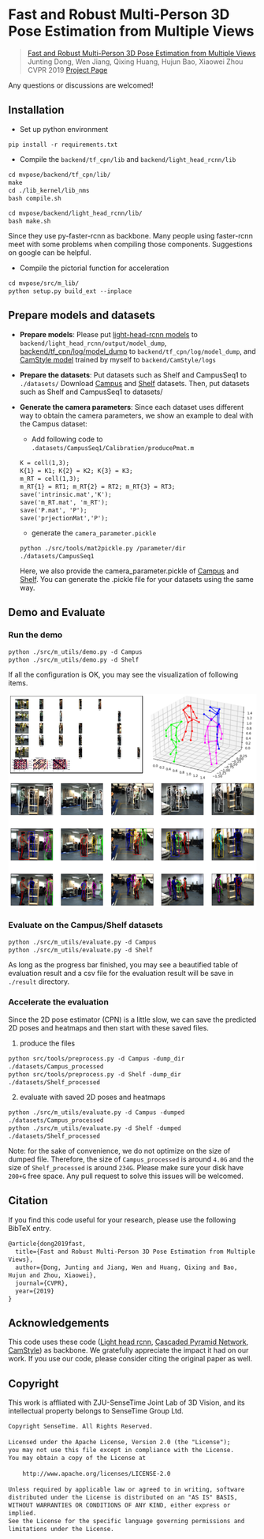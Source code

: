 # Fast and Robust Multi-Person 3D Pose Estimation from Multiple Views



> [Fast and Robust Multi-Person 3D Pose Estimation from Multiple Views](https://arxiv.org/pdf/1901.04111.pdf)  
> Junting Dong, Wen Jiang, Qixing Huang, Hujun Bao, Xiaowei Zhou   
> CVPR 2019 
> [Project Page](https://zju3dv.github.io/mvpose/)

Any questions or discussions are welcomed!


## Installation

 - Set up python environment

```   
pip install -r requirements.txt
```    

 - Compile the `backend/tf_cpn/lib` and `backend/light_head_rcnn/lib`
```
cd mvpose/backend/tf_cpn/lib/
make
cd ./lib_kernel/lib_nms
bash compile.sh
```
```
cd mvpose/backend/light_head_rcnn/lib/
bash make.sh
```

 Since they use py-faster-rcnn as backbone. Many people using faster-rcnn meet with some problems when compiling those components. Suggestions on google can be helpful.

 - Compile the pictorial function for acceleration
```
cd mvpose/src/m_lib/
python setup.py build_ext --inplace
```

## Prepare models and datasets

 -  **Prepare models**: 
Please put [light-head-rcnn models](https://drive.google.com/file/d/1klpM_DEIn2Ln4ZN-xWHdvwp40dYpQ05b/view?usp=sharing) to `backend/light_head_rcnn/output/model_dump`, 
    [backend/tf_cpn/log/model_dump](https://drive.google.com/file/d/1DJF4p-SC_PokGtt7TbCVPgo-EWRQYhGi/view?usp=sharing) to `backend/tf_cpn/log/model_dump`,
    and [CamStyle model](https://drive.google.com/file/d/1FRAu6sr0Bd39ZliCscum69mwuZ1j502b/view?usp=sharing) trained by myself to `backend/CamStyle/logs`

 - **Prepare the datasets**: 
Put datasets such as Shelf and CampusSeq1 to `./datasets/`
Download [Campus](http://campar.cs.tum.edu/files/belagian/multihuman/CampusSeq1.tar.bz2) and [Shelf](http://campar.cs.tum.edu/files/belagian/multihuman/Shelf.tar.bz2) datasets. Then, put datasets such as Shelf and CampusSeq1 to datasets/

 - **Generate the camera parameters**: 
   Since each dataset uses different way to obtain the camera parameters, we show an example to deal with the Campus dataset: 
   - Add following code to `.datasets/CampusSeq1/Calibration/producePmat.m`
   ```
   K = cell(1,3);
   K{1} = K1; K{2} = K2; K{3} = K3;
   m_RT = cell(1,3);
   m_RT{1} = RT1; m_RT{2} = RT2; m_RT{3} = RT3;
   save('intrinsic.mat','K');
   save('m_RT.mat', 'm_RT');
   save('P.mat', 'P');
   save('prjectionMat','P');
   ```
   - generate the `camera_parameter.pickle`
   ```
   python ./src/tools/mat2pickle.py /parameter/dir ./datasets/CampusSeq1
   ```
   Here, we also provide the camera_parameter.pickle of [Campus](https://drive.google.com/file/d/1BvIyB53Jb_asZ2gEoIRh8gYUvHxPDcPA/view?usp=sharing) and [Shelf](https://drive.google.com/file/d/1mWe9CpyYrsU7t2FFf5PMJw5CqFE-3Otj/view?usp=sharing). You can generate the .pickle file for your datasets using the same way.
## Demo and Evaluate

### Run the demo

```
python ./src/m_utils/demo.py -d Campus
python ./src/m_utils/demo.py -d Shelf
```

If all the configuration is OK, you may see the visualization of following items.

![matching](./assets/result.png)



### Evaluate on the Campus/Shelf datasets

```
python ./src/m_utils/evaluate.py -d Campus
python ./src/m_utils/evaluate.py -d Shelf
```
As long as the progress bar finished, you may see a beautified table of evaluation result and a csv file for the evaluation result will be save in `./result` directory.

### Accelerate the evaluation

Since the 2D pose estimator (CPN) is a little slow, we can save the predicted 2D poses and heatmaps and then start with these saved files.

 1. produce the files
```
python src/tools/preprocess.py -d Campus -dump_dir ./datasets/Campus_processed
python src/tools/preprocess.py -d Shelf -dump_dir ./datasets/Shelf_processed
```
 2. evaluate with saved 2D poses and heatmaps
```
python ./src/m_utils/evaluate.py -d Campus -dumped ./datasets/Campus_processed
python ./src/m_utils/evaluate.py -d Shelf -dumped ./datasets/Shelf_processed
```
Note: for the sake of convenience, we do not optimize on the size of dumped file.
Therefore, the size of `Campus_processed` is around `4.0G` and the size of `Shelf_processed` is around `234G`. Please make sure your disk have `200+G` free space. Any pull request to solve this issues will be welcomed.

## Citation

If you find this code useful for your research, please use the following BibTeX entry.

```
@article{dong2019fast,
  title={Fast and Robust Multi-Person 3D Pose Estimation from Multiple Views},
  author={Dong, Junting and Jiang, Wen and Huang, Qixing and Bao, Hujun and Zhou, Xiaowei},
  journal={CVPR},
  year={2019}
}
```
## Acknowledgements
This code uses these code ([Light head rcnn](https://github.com/zengarden/light_head_rcnn), [Cascaded Pyramid Network](https://github.com/chenyilun95/tf-cpn), [CamStyle](https://github.com/zhunzhong07/CamStyle)) as backbone. We gratefully appreciate the impact it had on our work. If you use our code, please consider citing the original paper as well.

## Copyright

This work is affliated with ZJU-SenseTime Joint Lab of 3D Vision, and its intellectual property belongs to SenseTime Group Ltd.

```
Copyright SenseTime. All Rights Reserved.

Licensed under the Apache License, Version 2.0 (the "License");
you may not use this file except in compliance with the License.
You may obtain a copy of the License at

    http://www.apache.org/licenses/LICENSE-2.0

Unless required by applicable law or agreed to in writing, software
distributed under the License is distributed on an "AS IS" BASIS,
WITHOUT WARRANTIES OR CONDITIONS OF ANY KIND, either express or implied.
See the License for the specific language governing permissions and
limitations under the License.
```
